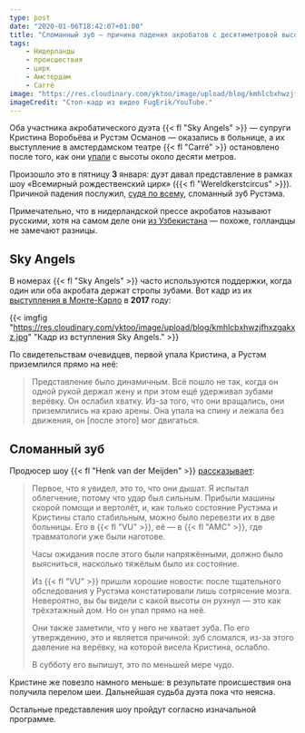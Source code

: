 ```yaml
---
type: post
date: "2020-01-06T18:42:07+01:00"
title: "Сломанный зуб — причина падения акробатов с десятиметровой высоты"
tags:
    - Нидерланды
    - происшествия
    - цирк
    - Амстердам
    - Carré
image: "https://res.cloudinary.com/yktoo/image/upload/blog/kmhlcbxhwzjfhxzgakxz.jpg"
imageCredit: "Стоп-кадр из видео FugErik/YouTube."
---
```


Оба участника акробатического дуэта {{< fl "Sky Angels" >}} — супруги Кристина Воробьёва и Рустэм Османов — оказались в больнице, а их выступление в амстердамском театре {{< fl "Carré" >}} остановлено после того, как они [упали](https://nos.nl/artikel/2317238-twee-artiesten-vallen-van-tien-meter-hoogte-tijdens-act-kerstcircus-carre.html) с высоты около десяти метров.

Произошло это в пятницу **3** января: дуэт давал представление в рамках шоу «Всемирный рождественский цирк» ({{< fl "Wereldkerstcircus" >}}). Причиной падения послужил, [судя по всему](https://www.telegraaf.nl/entertainment/1676852677/afgebroken-tand-acrobaat-oorzaak-circusdrama-carre), сломанный зуб Рустэма.

Примечательно, что в нидерландской прессе акробатов называют русскими, хотя на самом деле они [из Узбекистана](https://www.gazeta.uz/ru/2020/01/04/skyangels/) — похоже, голландцы не замечают разницы.

<!--more-->

## Sky Angels

В номерах {{< fl "Sky Angels" >}} часто используются поддержки, когда один или оба акробата держат стропы зубами. Вот кадр из их [выступления в Монте-Карло](https://www.youtube.com/watch?v=LLrLnOmWic8) в **2017** году:

{{< imgfig "https://res.cloudinary.com/yktoo/image/upload/blog/kmhlcbxhwzjfhxzgakxz.jpg" "Кадр из вступления Sky Angels." >}}

По свидетельствам очевидцев, первой упала Кристина, а Рустэм приземлился прямо на неё:

> Представление было динамичным. Всё пошло не так, когда он одной рукой держал жену и при этом ещё удерживал зубами верёвку. Он ослабил хватку. Из-за того, что они вращались, они приземлились на краю арены. Она упала на спину и лежала без движения, он [после этого] мог двигаться.

## Сломанный зуб

Продюсер шоу {{< fl "Henk van der Meijden" >}} [рассказывает](https://www.telegraaf.nl/entertainment/1676852677/afgebroken-tand-acrobaat-oorzaak-circusdrama-carre):

> Первое, что я увидел, это то, что они дышат. Я испытал облегчение, потому что удар был сильным. Прибыли машины скорой помощи и вертолёт, и, как только состояние Рустэма и Кристины стало стабильным, можно было перевезти их в две больницы. Его в {{< fl "VU" >}}, её — в {{< fl "AMC" >}}, где травматологи уже были наготове.
>
> Часы ожидания после этого были напряжёнными, должно было выясниться, насколько тяжёлым было их состояние.
>
> Из {{< fl "VU" >}} пришли хорошие новости: после тщательного обследования у Рустэма констатировали лишь сотрясение мозга. Невероятно, вы бы видели с какой высоты он рухнул — это как трёхэтажный дом. Но он упал прямо на неё.
>
> Они также заметили, что у него не хватает зуба. По его утверждению, это и является причиной: зуб сломался, из-за этого давление на верёвку, на которой висела Кристина, ослабло.
>
> В субботу его выпишут, это по меньшей мере чудо.

Кристине же повезло намного меньше: в результате происшествия она получила перелом шеи. Дальнейшая судьба дуэта пока что неясна.

Остальные представления шоу пройдут согласно изначальной программе.
